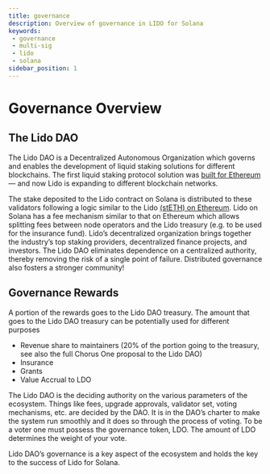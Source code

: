 ```yaml
---
title: governance
description: Overview of governance in LIDO for Solana
keywords:
 - governance
 - multi-sig
 - lido
 - solana
sidebar_position: 1
---
```


# Governance Overview

## The Lido DAO
The Lido DAO is a Decentralized Autonomous Organization which governs and enables the development of liquid staking solutions for different blockchains.
The first liquid staking protocol solution was [built for Ethereum](https://blog.lido.fi/staking-ethereum-with-lido/) — and now Lido is expanding to different blockchain networks.

The stake deposited to the Lido contract on Solana is distributed to these validators following a logic similar to the Lido [(stETH) on Ethereum](https://lido.fi/static/Lido:Ethereum-Liquid-Staking.pdf). Lido on Solana has a fee mechanism similar to that on Ethereum which allows splitting fees between node operators and the Lido treasury (e.g. to be used for the insurance fund).
Lido’s decentralized organization brings together the industry’s top staking providers, decentralized finance projects, and investors. The Lido DAO eliminates dependence on a centralized authority, thereby removing the risk of a single point of failure. Distributed governance also fosters a stronger community!

## Governance Rewards

A portion of the rewards goes to the Lido DAO treasury. The amount that goes to the Lido DAO treasury can be potentially used for different purposes
- Revenue share to maintainers (20% of the portion going to the treasury, see also the full Chorus One proposal to the Lido DAO)
- Insurance
- Grants
- Value Accrual to LDO

The Lido DAO is the deciding authority on the various parameters of the ecosystem. Things like fees, upgrade approvals, validator set, voting mechanisms, etc. are decided by the DAO. It is in the DAO’s charter to make the system run smoothly and it does so through the process of voting. To be a voter one must possess the governance token, LDO. The amount of LDO determines the weight of your vote.

Lido DAO’s governance is a key aspect of the ecosystem and holds the key to the success of Lido for Solana.
